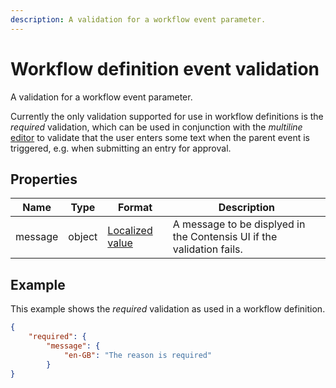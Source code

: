 ```yaml
---
description: A validation for a workflow event parameter.
---
```

# Workflow definition event validation

A validation for a workflow event parameter.

Currently the only validation supported for use in workflow definitions is the *required* validation, which can be used in conjunction with the *multiline* [editor](editor) to validate that the user enters some text when the parent event is triggered, e.g. when submitting an entry for approval.

## Properties

| Name     | Type   | Format          | Description                                        |
|----------|--------|-----------------|----------------------------------------------------|
| message | object | [Localized value](/key-concepts/localization.md)  | A message to be displyed in the Contensis UI if the validation fails. |

## Example

This example shows the *required* validation as used in a workflow definition.

```json
{
    "required": {
        "message": {
            "en-GB": "The reason is required"
        }
}
```
